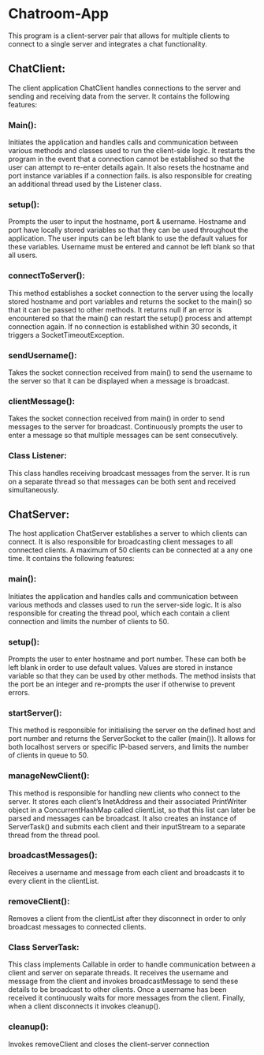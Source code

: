 # Chatroom-App

This program is a client-server pair that allows for multiple clients to connect to a single server
and integrates a chat functionality.

## ChatClient:
The client application ChatClient handles connections to the server and sending and receiving
data from the server. It contains the following features:

### Main(): 
Initiates the application and handles calls and communication between various methods
and classes used to run the client-side logic. It restarts the program in the event that a connection
cannot be established so that the user can attempt to re-enter details again. It also resets the
hostname and port instance variables if a connection fails. is also responsible for creating an
additional thread used by the Listener class.

### setup(): 
Prompts the user to input the hostname, port & username. Hostname and port have
locally stored variables so that they can be used throughout the application. The user inputs can
be left blank to use the default values for these variables. Username must be entered and cannot
be left blank so that all users.

### connectToServer(): 
This method establishes a socket connection to the server using the locally
stored hostname and port variables and returns the socket to the main() so that it can be passed
to other methods. It returns null if an error is encountered so that the main() can restart the setup()
process and attempt connection again. If no connection is established within 30 seconds, it
triggers a SocketTimeoutException.

### sendUsername(): 
Takes the socket connection received from main() to send the username to the
server so that it can be displayed when a message is broadcast.

### clientMessage(): 
Takes the socket connection received from main() in order to send messages to
the server for broadcast. Continuously prompts the user to enter a message so that multiple
messages can be sent consecutively.

### Class Listener: 
This class handles receiving broadcast messages from the server. It is run on a
separate thread so that messages can be both sent and received simultaneously.


## ChatServer:
The host application ChatServer establishes a server to which clients can connect. It is also
responsible for broadcasting client messages to all connected clients. A maximum of 50 clients
can be connected at a any one time. It contains the following features:

### main(): 
Initiates the application and handles calls and communication between various methods
and classes used to run the server-side logic. It is also responsible for creating the thread pool,
which each contain a client connection and limits the number of clients to 50.

### setup(): 
Prompts the user to enter hostname and port number. These can both be left blank in
order to use default values. Values are stored in instance variable so that they can be used by
other methods. The method insists that the port be an integer and re-prompts the user if
otherwise to prevent errors.

### startServer(): 
This method is responsible for initialising the server on the defined host and port
number and returns the ServerSocket to the caller (main()). It allows for both localhost servers or
specific IP-based servers, and limits the number of clients in queue to 50.

### manageNewClient(): 
This method is responsible for handling new clients who connect to the
server. It stores each client’s InetAddress and their associated PrintWriter object in a
ConcurrentHashMap called clientList, so that this list can later be parsed and messages can be
broadcast. It also creates an instance of ServerTask() and submits each client and their
inputStream to a separate thread from the thread pool.

### broadcastMessages(): 
Receives a username and message from each client and broadcasts it to
every client in the clientList.

### removeClient(): 
Removes a client from the clientList after they disconnect in order to only
broadcast messages to connected clients.

### Class ServerTask: 
This class implements Callable in order to handle communication between a
client and server on separate threads. It receives the username and message from the client and
invokes broadcastMessage to send these details to be broadcast to other clients. Once a
username has been received it continuously waits for more messages from the client. Finally,
when a client disconnects it invokes cleanup().

### cleanup(): 
Invokes removeClient and closes the client-server connection
